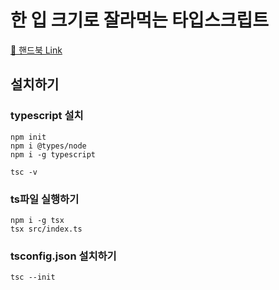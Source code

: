 # 한 입 크기로 잘라먹는 타입스크립트

[📖 핸드북 Link](https://ts.winterlood.com/)

## 설치하기

### typescript 설치

```
npm init
npm i @types/node
npm i -g typescript

tsc -v
```

### ts파일 실행하기

```
npm i -g tsx
tsx src/index.ts
```

### tsconfig.json 설치하기

`tsc --init`
